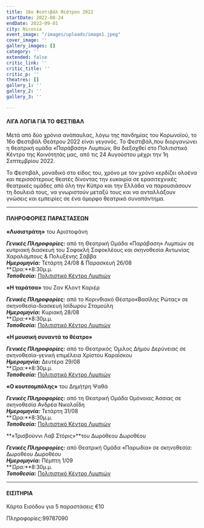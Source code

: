 ```yaml
---
title: 16ο Φεστιβάλ Θεάτρου 2022
startDate: 2022-08-24
endDate: 2022-09-01
city: Nicosia
event_image: "/images/uploads/image1.jpeg"
cover_image: ''
gallery_images: []
category: ''
extended: false
critic_link: ''
critic_title: ''
critic_p: ''
theatres: []
gallery_1: ''
gallery_2: ''
gallery_3: ''

---
```

#### ΛΙΓΑ ΛΟΓΙΑ ΓΙΑ ΤΟ ΦΕΣΤΙΒΑΛ

Μετά από δύο χρόνια ανάπαυλας, λόγω της πανδημίας του Κορωνοϊού, το 16ο Φεστιβάλ Θεάτρου 2022 είναι γεγονός. Το Φεστιβάλ,που διοργανώνει η θεατρική ομάδα «Παράβαση» Λυμπιών, θα διεξαχθεί στο Πολιτιστικό Κέντρο της Κοινότητάς μας, από τις 24 Αυγούστου μέχρι την 1η Σεπτεμβρίου 2022.

Το Φεστιβάλ, μοναδικό στο είδος του, χρόνο με τον χρόνο κερδίζει ολοένα και περισσότερους θεατές δίνοντας την ευκαιρία σε ερασιτεχνικές θεατρικές ομάδες από όλη την Κύπρο και την Ελλάδα να παρουσιάσουν τη δουλειά τους, να γνωριστούν μεταξύ τους και να ανταλλάξουν γνώσεις και εμπειρίες σε ένα όμορφο θεατρικό συναπάντημα.

***

#### ΠΛΗΡΟΦΟΡΙΕΣ ΠΑΡΑΣΤΑΣΕΩΝ

**«Λυσιστράτη»** του Αριστοφάνη 

**_Γενικές Πληροφορίες:_** από τη Θεατρική Ομάδα «Παράβαση» Λυμπιών σε κυπριακή διασκευή του Σοφοκλή Σοφοκλέους και σκηνοθεσία Αντωνίας Χαραλάμπους & Πολυξένης Σάββα  
**_Ημερομηνία:_** Τετάρτη 24/08 & Παρασκευή 26/08  
**_Ώρα:_**8:30μ.μ.  
**_Τοποθεσία:_** [Πολιτιστικό Κέντρο Λυμπιών](https://www.google.com/maps/place/%CE%A0%CE%BF%CE%BB%CE%B9%CF%84%CE%B9%CF%83%CF%84%CE%B9%CE%BA%CF%8C+%CE%9A%CE%AD%CE%BD%CF%84%CF%81%CE%BF+%CE%9B%CF%85%CE%BC%CF%80%CE%B9%CF%8E%CE%BD/@34.9993971,33.4646486,17z/data=!3m1!4b1!4m5!3m4!1s0x14de2105044e87bb:0xbc4bb892fa845e83!8m2!3d34.9993927!4d33.4668373 "limpia")

**«Η ταράτσα»** του Ζαν Κλοντ Καριέρ

**_Γενικές Πληροφορίες:_** από το Κορινθιακό Θέατρο«Βασίλης Ρώτας» σε σκηνοθεσία-διασκευή Ισίδωρου Σταμούλη  
**_Ημερομηνία:_** Κυριακή 28/08  
**_Ώρα:_**8:30μ.μ.  
**_Τοποθεσία:_** [Πολιτιστικό Κέντρο Λυμπιών](https://www.google.com/maps/place/%CE%A0%CE%BF%CE%BB%CE%B9%CF%84%CE%B9%CF%83%CF%84%CE%B9%CE%BA%CF%8C+%CE%9A%CE%AD%CE%BD%CF%84%CF%81%CE%BF+%CE%9B%CF%85%CE%BC%CF%80%CE%B9%CF%8E%CE%BD/@34.9993971,33.4646486,17z/data=!3m1!4b1!4m5!3m4!1s0x14de2105044e87bb:0xbc4bb892fa845e83!8m2!3d34.9993927!4d33.4668373 "limpia")

**«Η μουσική συναντά το θέατρο»**

**_Γενικές Πληροφορίες:_** από το Θεατρικός Όμιλος Δήμου Δερύνειας σε σκηνοθεσία-γενική επιμέλεια Χρίστου Καραΐσκου  
**_Ημερομηνία:_** Δευτέρα 29/08  
**_Ώρα:_**8:30μ.μ.  
**_Τοποθεσία:_** [Πολιτιστικό Κέντρο Λυμπιών](https://www.google.com/maps/place/%CE%A0%CE%BF%CE%BB%CE%B9%CF%84%CE%B9%CF%83%CF%84%CE%B9%CE%BA%CF%8C+%CE%9A%CE%AD%CE%BD%CF%84%CF%81%CE%BF+%CE%9B%CF%85%CE%BC%CF%80%CE%B9%CF%8E%CE%BD/@34.9993971,33.4646486,17z/data=!3m1!4b1!4m5!3m4!1s0x14de2105044e87bb:0xbc4bb892fa845e83!8m2!3d34.9993927!4d33.4668373 "limpia")

**«Ο κουτσομπόλης»** του Δημήτρη Ψαθά  
  
**_Γενικές Πληροφορίες:_** από τη Θεατρική Ομάδα Ομόνοιας Άσσιας σε σκηνοθεσία Ανδρέα Νικολαΐδη  
**_Ημερομηνία:_** Τετάρτη 31/08  
**_Ώρα:_**8:30μ.μ.  
**_Τοποθεσία:_** [Πολιτιστικό Κέντρο Λυμπιών](https://www.google.com/maps/place/%CE%A0%CE%BF%CE%BB%CE%B9%CF%84%CE%B9%CF%83%CF%84%CE%B9%CE%BA%CF%8C+%CE%9A%CE%AD%CE%BD%CF%84%CF%81%CE%BF+%CE%9B%CF%85%CE%BC%CF%80%CE%B9%CF%8E%CE%BD/@34.9993971,33.4646486,17z/data=!3m1!4b1!4m5!3m4!1s0x14de2105044e87bb:0xbc4bb892fa845e83!8m2!3d34.9993927!4d33.4668373 "limpia")

**«Τρισβούννι Λαβ Στόρις»**του Δωρόθεου Δωροθέου

**_Γενικές Πληροφορίες:_** από Θεατρική Ομάδα «Παρωδία» σε σκηνοθεσία: Δωροθέου Δωροθέου  
**_Ημερομηνία:_** Πέμπτη 1/09  
**_Ώρα:_**8:30μ.μ.  
**_Τοποθεσία:_** [Πολιτιστικό Κέντρο Λυμπιών](https://www.google.com/maps/place/%CE%A0%CE%BF%CE%BB%CE%B9%CF%84%CE%B9%CF%83%CF%84%CE%B9%CE%BA%CF%8C+%CE%9A%CE%AD%CE%BD%CF%84%CF%81%CE%BF+%CE%9B%CF%85%CE%BC%CF%80%CE%B9%CF%8E%CE%BD/@34.9993971,33.4646486,17z/data=!3m1!4b1!4m5!3m4!1s0x14de2105044e87bb:0xbc4bb892fa845e83!8m2!3d34.9993927!4d33.4668373 "limpia")

***

#### ΕΙΣΙΤΗΡΙΑ

Κάρτα Εισόδου για 5 παραστάσεις €10

Πληροφορίες:99787090